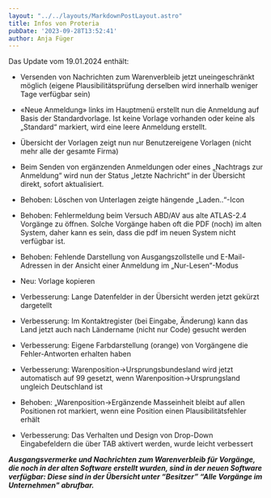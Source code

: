 ```yaml
---
layout: "../../layouts/MarkdownPostLayout.astro"
title: Infos von Proteria
pubDate: '2023-09-28T13:52:41'
author: Anja Füger
---
```


Das Update vom 19.01.2024 enthält:

* Versenden von Nachrichten zum Warenverbleib jetzt uneingeschränkt möglich (eigene Plausibilitätsprüfung derselben wird innerhalb weniger Tage verfügbar sein)

* «Neue Anmeldung» links im Hauptmenü erstellt nun die Anmeldung auf Basis der Standardvorlage. Ist keine Vorlage vorhanden oder keine als „Standard“ markiert, wird eine leere Anmeldung erstellt.

* Übersicht der Vorlagen zeigt nun nur Benutzereigene Vorlagen (nicht mehr alle der gesamte Firma)

* Beim Senden von ergänzenden Anmeldungen oder eines „Nachtrags zur Anmeldung“ wird nun der Status „letzte Nachricht“ in der Übersicht direkt, sofort aktualisiert.

* Behoben: Löschen von Unterlagen zeigte hängende „Laden..“-Icon

* Behoben: Fehlermeldung beim Versuch ABD/AV aus alte ATLAS-2.4 Vorgänge zu öffnen. Solche Vorgänge haben oft die PDF (noch) im alten System, daher kann es sein, dass die pdf im neuen System nicht verfügbar ist.

* Behoben: Fehlende Darstellung von Ausgangszollstelle und E-Mail-Adressen in der Ansicht einer Anmeldung im „Nur-Lesen“-Modus

* Neu: Vorlage kopieren

* Verbesserung: Lange Datenfelder in der Übersicht werden jetzt gekürzt dargetellt

* Verbesserung: Im Kontaktregister (bei Eingabe, Änderung) kann das Land jetzt auch nach Ländername (nicht nur Code) gesucht werden

* Verbesserung: Eigene Farbdarstellung (orange) von Vorgängene die Fehler-Antworten erhalten haben

* Verbesserung: Warenposition-&gt;Ursprungsbundesland wird jetzt automatisch auf 99 gesetzt, wenn Warenposition-&gt;Ursprungsland ungleich Deutschland ist

* Behoben: „Warenposition-&gt;Ergänzende Masseinheit bleibt auf allen Positionen rot markiert, wenn eine Position einen Plausibilitätsfehler erhält

* Verbesserung: Das Verhalten und Design von Drop-Down Eingabefeldern die über TAB aktivert werden, wurde leicht verbessert

<strong><em>Ausgangsvermerke und Nachrichten zum Warenverbleib für Vorgänge, die noch in der alten Software erstellt wurden, sind in der neuen Software verfügbar: </em></strong>***Diese sind in der Übersicht unter “Besitzer” “Alle Vorgänge im Unternehmen\" abrufbar.***